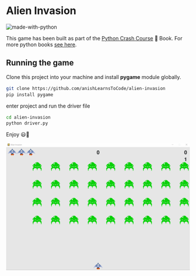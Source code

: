# Alien Invasion 

![made-with-python](https://img.shields.io/badge/Made%20with-Python-1f425f.svg)

This game has been built as part of the 
[Python Crash Course](https://github.com/anishLearnsToCode/books/blob/master/python/python-crash-course.pdf) 📘 Book. 
For more python books [see here](https://github.com/anishLearnsToCode/books/tree/master/python).

## Running the game
Clone this project into your machine and install __pygame__ module globally.
```bash
git clone https://github.com/anishLearnsToCode/alien-invasion
pip install pygame
``` 

enter project and run the driver file
```bash
cd alien-invasion
python driver.py 
```

Enjoy 😃👾

![screen-shot](alien-invasion.gif)
